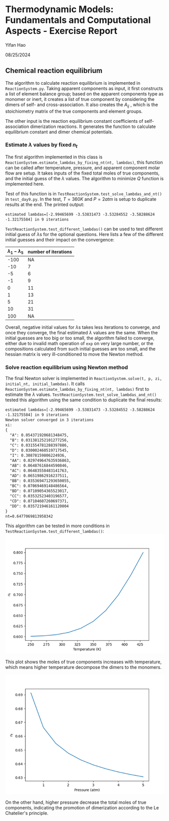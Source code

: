 # Thermodynamic Models: Fundamentals and Computational Aspects - Exercise Report
Yifan Hao

08/25/2024

## Chemical reaction equilibrium
The algorithm to calculate reaction equilibrium is implemented in `ReactionSystem.py`. Taking apparent components as input, it first constructs a list of element balance group; based on the apparent components type as monomer or inert, it creates a list of true component by considering the dimers of self- and cross-association. It also creates the $A_{ij}$ , which is the stoichiometry matrix of the true components and element groups.

The other input is the reaction equilibrium constant coefficients of self-association dimerization reactions.  It 
generates the function to calculate equilibrium constant and dimer chemical potentials.

### Estimate $\lambda$ values by fixed $n_t$
The first algorithm implemented in this class is `ReactionSystem.estimate_lambdas_by_fixing_nt(nt, lambdas)`, this function can be called after temperature, pressure, and apparent component molar flow are setup. It takes inputs of the fixed total moles of true components, and the initial guess of the $\lambda$ values. The algorithm to minimize $Q$ function is implemented here. 

Test of this function is in `TestReactionSystem.test_solve_lambdas_and_nt()` in `test_day9.py`. In the test, $T=360 K$ and $P=2 atm$ is setup to duplicate results at the end. The printed output:
```
estimated lambdas=[-2.99465699 -3.53831473 -3.53284552 -3.58288624 -1.32175584] in 9 iterations
```
`TestReactionSystem.test_different_lambdas()` can be used to test different initial guess of $\lambda$s for the optional questions. Here lists a few of the different initial guesses and their impact on the convergence:

|$\lambda_1-\lambda_5$|number of iterations|
|---|---|
|-100|NA|
|-10|7|
|-5|6|
|-1|9|
|0|11|
|1|13|
|5|21|
|10|31|
|100|NA|

Overall, negative initial values for $\lambda$s takes less iterations to converge, and once they converge, the final estimated $\lambda$ values are the same. When the initial guesses are too big or too small, the algorithm failed to converge, either due to invalid math operation of `exp` on very large number, or the compositions calculated from such initial guesses are too small, and the hessian matrix is very ill-conditioned to move the Newton method.

### Solve reaction equilibrium using Newton method
The final Newton solver is implemented in `ReactionSystem.solve(t, p, zi, initial_nt, initial_lambdas)`. It calls `ReactionSystem.estimate_lambdas_by_fixing_nt(nt, lambdas)` first to estimate the $\lambda$ values. 
`TestReactionSystem.test_solve_lambdas_and_nt()` tested this algorithm using the same condition to duplicate the final results:
```
estimated lambdas=[-2.99465699 -3.53831473 -3.53284552 -3.58288624 -1.32175584] in 9 iterations
Newton solver converged in 3 iterations
xi:
{
  "A": 0.054371920681348475,
  "B": 0.031381252101277256,
  "C": 0.031554781288397886,
  "D": 0.030002460519717545,
  "I": 0.30878159806224936,
  "AA": 0.029749647635936863,
  "AB": 0.06487616844590846,
  "AC": 0.06483558483141763,
  "AD": 0.06519862916237511,
  "BB": 0.035369471293650055,
  "BC": 0.07069469148486564,
  "BD": 0.07109054365523017,
  "CC": 0.03532523403196577,
  "CD": 0.07104607260697371,
  "DD": 0.035721946161120004
}
nt=0.6477069813958342
```

This algorithm can be tested in more conditions in `TestReactionSystem.test_different_lambdas()`:
![total moles of true components vs temperature](plots/nt_vs_T.png)

This plot shows the moles of true components increases with temperature, which means higher temperature decompose the dimers to the monomers.

![total moles of true components vs pressure](plots/nt_vs_P.png)

On the other hand, higher pressure decrease the total moles of true components, indicating the promotion of dimerization according to the Le Chatelier's principle.